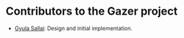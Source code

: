 # Contributors to the Gazer project

* [Gyula Sallai](https://github.com/sallaigy/): Design and initial implementation.
